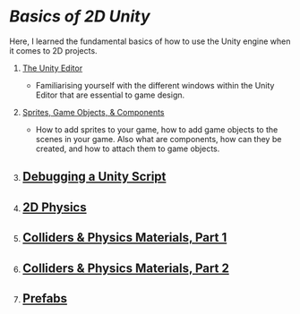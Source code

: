 # ***Basics of 2D Unity***
Here, I learned the fundamental basics of how to use the Unity engine when it comes to 2D projects.

1. [The Unity Editor](UnityEditor/notes.md)
    - Familiarising yourself with the different windows within the Unity Editor that are essential to game design.

2. [Sprites, Game Objects, & Components](SpritesGamObjComp/notes.md)
    - How to add sprites to your game, how to add game objects to the scenes in your game. Also what are components, how can they be created, and how to attach them to game objects.

3. [Debugging a Unity Script](DebugScript/notes.md)
    - 

4. [2D Physics](PhysicsOf2D/notes.md)
    - 

5. [Colliders & Physics Materials, Part 1](ColidePhys-1/notes.md)
    - 

6. [Colliders & Physics Materials, Part 2](CollidePhys-2/notes.md)
    - 

7. [Prefabs](Prefabs/notes.md)
    - 